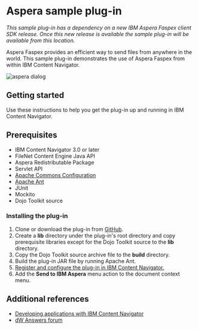 # Aspera sample plug-in

*This sample plug-in has a dependency on a new IBM Aspera Faspex client SDK release. Once this new release is available the sample plug-in will be available from this location.*

Aspera Faspex provides an efficient way to send files from anywhere in the world.
This sample plug-in demonstrates the use of Aspera Faspex from within IBM Content Navigator.

![aspera dialog](https://cloud.githubusercontent.com/assets/22042538/21284644/f7a22f40-c3ef-11e6-86fb-d78d9d638d49.png)

## Getting started

Use these instructions to help you get the plug-in up and running in IBM Content Navigator.

## Prerequisites

* IBM Content Navigator 3.0 or later
* FileNet Content Engine Java API
* Aspera Redistributable Package
* Servlet API
* [Apache Commons Configuration](https://commons.apache.org/proper/commons-configuration/)
* [Apache Ant](http://ant.apache.org/)
* JUnit
* Mockito
* Dojo Toolkit source

### Installing the plug-in

1. Clone or download the plug-in from [GitHub](https://github.com/ibm-ecm/ibm-navigator-aspera-sample).
2. Create a **lib** directory under the plug-in's root directory and copy prerequisite libraries except for the Dojo Toolkit source to the **lib** directory.
3. Copy the Dojo Toolkit source archive file to the **build** directory.
4. Build the plug-in JAR file by running Apache Ant.
5. [Register and configure the plug-in in IBM Content Navigator.](http://www.ibm.com/support/knowledgecenter/SSEUEX_3.0.0/com.ibm.installingeuc.doc/eucco012.htm)
6. Add the **Send to IBM Aspera** menu action to the document context menu.

## Additional references

* [Developing applications with IBM Content Navigator](https://www.ibm.com/support/knowledgecenter/SSEUEX_3.0.0/com.ibm.developingeuc.doc/eucdi000.html)
* [dW Answers forum](https://developer.ibm.com/answers/topics/icn/)
